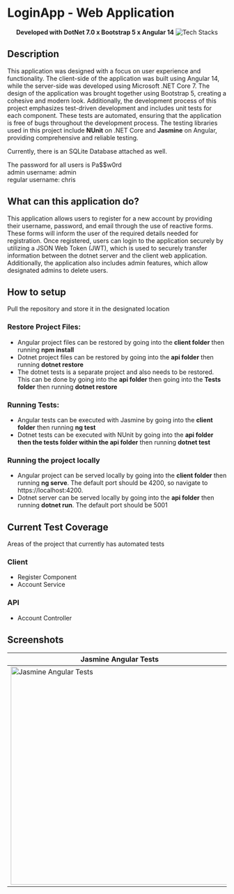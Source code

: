 # LoginApp - Web Application
<p align="center">
 <b>Developed with DotNet 7.0 x Bootstrap 5 x Angular 14</b>
 <img src="https://res.cloudinary.com/dhpo94oka/image/upload/v1709474256/Github/Description/b9ksoex1o7ynsnfcesvq.png" alt="Tech Stacks">
</p>
 
 ## Description
This application was designed with a focus on user experience and functionality. The client-side of the application was built using Angular 14, 
while the server-side was developed using Microsoft .NET Core 7. The design of the application was brought together using Bootstrap 5, creating 
a cohesive and modern look. Additionally, the development process of this project emphasizes test-driven development and includes unit tests for 
each component. These tests are automated, ensuring that the application is free of bugs throughout the development process. The testing libraries 
used in this project include <b>NUnit</b> on .NET Core and <b>Jasmine</b> on Angular, providing comprehensive and reliable testing.

Currently, there is an SQLite Database attached as well.  

The password for all users is Pa$$w0rd  
admin username: admin  
regular username: chris
 
 ## What can this application do?
This application allows users to register for a new account by providing their username, password, and email through the use of reactive forms. 
These forms will inform the user of the required details needed for registration. Once registered, users can login to the application securely by 
utilizing a JSON Web Token (JWT), which is used to securely transfer information between the dotnet server and the client web application. Additionally, 
the application also includes admin features, which allow designated admins to delete users.

## How to setup
Pull the repository and store it in the designated location

### Restore Project Files: 
<ul>
<li> Angular project files can be restored by going into the <b>client folder</b> then running <b>npm install</b> </li> 
<li> Dotnet project files can be restored by going into the <b>api folder</b> then running <b>dotnet restore</b> </li> 
<li> The dotnet tests is a separate project and also needs to be restored. This can be done by going into the <b>api folder</b> then going into the <b>Tests folder</b>
then running <b>dotnet restore</b> </li>
</ul>

### Running Tests:
<ul> 
<li>Angular tests can be executed with Jasmine by going into the <b>client folder</b> then running <b>ng test</b></li> 
<li>Dotnet tests can be executed with NUnit by going into the <b>api folder then the tests folder within the api folder</b> then running <b>dotnet test</b></li> 
</ul> 

### Running the project locally
<ul>
<li> Angular project can be served locally by going into the <b>client folder</b> then running <b>ng serve</b>. 
The default port should be 4200, so navigate to https://localhost:4200. </li>
<li> Dotnet server can be served locally by going into the <b>api folder</b> then running <b>dotnet run</b>. The default port should be 5001 </li> 
</ul> 

## Current Test Coverage

Areas of the project that currently has automated tests
### Client
<ul> 
<li> Register Component </li> 
<li> Account Service </li> 
</ul>

### API
<ul> 
<li> Account Controller </li> 
</ul>

## Screenshots

| Jasmine Angular Tests  | NUnit .NET Core Tests |
| ------------- | ------------- |
| <img width="500" src="https://res.cloudinary.com/diywkaahn/image/upload/v1675032329/Github/LoginApp/Jasmine_Tests_g9tmpg.png" alt="Jasmine Angular Tests">  | <img width="500" src="https://res.cloudinary.com/diywkaahn/image/upload/v1675032325/Github/LoginApp/Nunit_Tests_ttv2qf.png" alt="NUnit .Net Core Tests">  |
